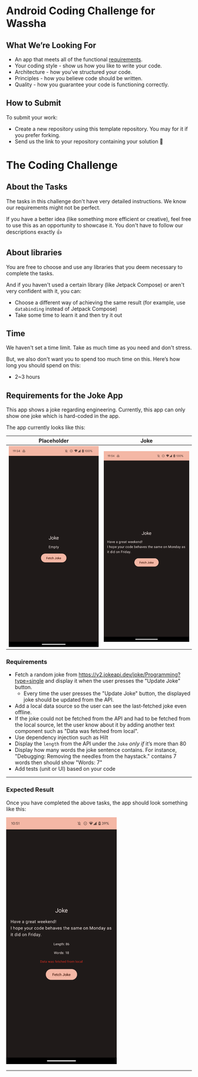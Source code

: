 # Android Coding Challenge for Wassha

## What We’re Looking For
- An app that meets all of the functional [requirements]("./README.md#requirements").
- Your coding style - show us how you like to write your code.
- Architecture - how you’ve structured your code.
- Principles - how you believe code should be written.
- Quality - how you guarantee your code is functioning correctly.

## How to Submit
To submit your work:
- Create a new repository using this template repository. You may for it if you prefer forking.
- Send us the link to your repository containing your solution 🙏

# The Coding Challenge

## About the Tasks
The tasks in this challenge don't have very detailed instructions. We know our requirements might not be perfect.

If you have a better idea (like something more efficient or creative), feel free to use this as an opportunity to showcase it. You don't have to follow our descriptions exactly 👍

## About libraries
You are free to choose and use any libraries that you deem necessary to complete the tasks.

And if you haven't used a certain library (like Jetpack Compose) or aren't very confident with it, you can:
- Choose a different way of achieving the same result (for example, use `databinding` instead of Jetpack Compose)
- Take some time to learn it and then try it out

## Time
We haven't set a time limit. Take as much time as you need and don't stress.

But, we also don't want you to spend too much time on this. Here’s how long you should spend on this:
- 2~3 hours

## Requirements for the Joke App
This app shows a joke regarding engineering. Currently, this app can only show one joke which is hard-coded in the app.

The app currently looks like this:

|Placeholder|Joke|
|----|----|
|<img src="./image_1.png" width="300">|<img src="./image_2.png" width="300">|

### Requirements
- Fetch a random joke from https://v2.jokeapi.dev/joke/Programming?type=single and display it when the user presses the "Update Joke" button.
  -  Every time the user presses the "Update Joke" button, the displayed joke should be updated from the API. 
- Add a local data source so the user can see the last-fetched joke even offline.
- If the joke could not be fetched from the API and had to be fetched from the local source, let the user know about it by adding another text component such as "Data was fetched from local". 
- Use dependency injection such as Hilt
- Display the `length` from the API under the `Joke` *only if* it’s more than 80
- Display how many words the joke sentence contains. For instance, "Debugging: Removing the needles from the haystack." contains 7 words then should show "Words: 7"
- Add tests (unit or UI) based on your code

---
### Expected Result

Once you have completed the above tasks, the app should look something like this:

<img src="./image_3.png" width="300">

---
